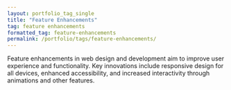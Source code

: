 ```yaml
---
layout: portfolio_tag_single
title: "Feature Enhancements"
tag: feature enhancements
formatted_tag: feature-enhancements
permalink: /portfolio/tags/feature-enhancements/
---
```


<p class="relative max-w-4 my-0 mx-auto text-xs lg:text-sm font-normal">Feature enhancements in web design and development aim to improve user experience and functionality. Key innovations include responsive design for all devices, enhanced accessibility, and increased interactivity through animations and other features.